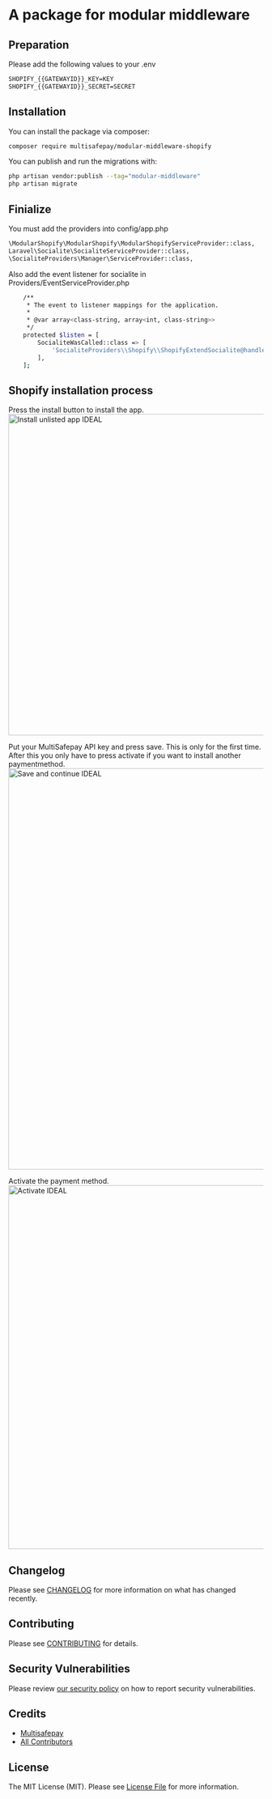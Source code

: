# A package for modular middleware

## Preparation

Please add the following values to your .env

```bash
SHOPIFY_{{GATEWAYID}}_KEY=KEY
SHOPIFY_{{GATEWAYID}}_SECRET=SECRET
```

## Installation

You can install the package via composer:

```bash
composer require multisafepay/modular-middleware-shopify
```

You can publish and run the migrations with:

```bash
php artisan vendor:publish --tag="modular-middleware"
php artisan migrate
```
## Finialize

You must add the providers into config/app.php
```bash
\ModularShopify\ModularShopify\ModularShopifyServiceProvider::class,
Laravel\Socialite\SocialiteServiceProvider::class,
\SocialiteProviders\Manager\ServiceProvider::class,
```

Also add the event listener for socialite in Providers/EventServiceProvider.php
```bash
    /**
     * The event to listener mappings for the application.
     *
     * @var array<class-string, array<int, class-string>>
     */
    protected $listen = [
        SocialiteWasCalled::class => [
            'SocialiteProviders\\Shopify\\ShopifyExtendSocialite@handle',
        ],
    ];
```

## Shopify installation process

Press the install button to install the app.
<img width="635" alt="Install unlisted app IDEAL" src="https://user-images.githubusercontent.com/11698153/210218679-da81da4f-6ee9-4502-9294-095ab62765be.PNG">

Put your MultiSafepay API key and press save. This is only for the first time. After this you only have to press activate if you want to install another paymentmethod.
<img width="793" alt="Save and continue IDEAL" src="https://user-images.githubusercontent.com/11698153/210219535-8a2926fd-6ab8-4c49-bcfe-8673bf0186ce.PNG">

Activate the payment method.
<img width="719" alt="Activate IDEAL" src="https://user-images.githubusercontent.com/11698153/210219561-f28e0eb2-4dbb-4054-89d9-0ae4cc056011.PNG">


## Changelog

Please see [CHANGELOG](CHANGELOG.md) for more information on what has changed recently.

## Contributing

Please see [CONTRIBUTING](CONTRIBUTING.md) for details.

## Security Vulnerabilities

Please review [our security policy](../../security/policy) on how to report security vulnerabilities.

## Credits

- [Multisafepay](https://github.com/Multisafepay)
- [All Contributors](../../contributors)

## License

The MIT License (MIT). Please see [License File](LICENSE.md) for more information.
